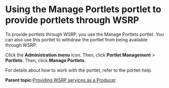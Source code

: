 # Using the Manage Portlets portlet to provide portlets through WSRP

To provide portlets through WSRP, you use the Manage Portlets portlet. You can also use this portlet to withdraw the portlet from being available through WSRP.

Click the **Administration menu** icon. Then, click **Portlet Management** \> **Portlets**. Then, click **Manage Portlets**.

For details about how to work with the portlet, refer to the portlet help.

**Parent topic:**[Providing WSRP services as a Producer](../admin-system/wsrpt_prod_prvd_ws.md)

